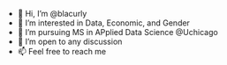 - 👋 Hi, I’m @blacurly
- 👀 I’m interested in Data, Economic, and Gender
- 🌱 I’m pursuing MS in APplied Data Science @Uchicago
- 💞️ I’m open to any discussion
- 📫 Feel free to reach me

<!---
blacurly/blacurly is a ✨ special ✨ repository because its `README.md` (this file) appears on your GitHub profile.
You can click the Preview link to take a look at your changes.
--->
